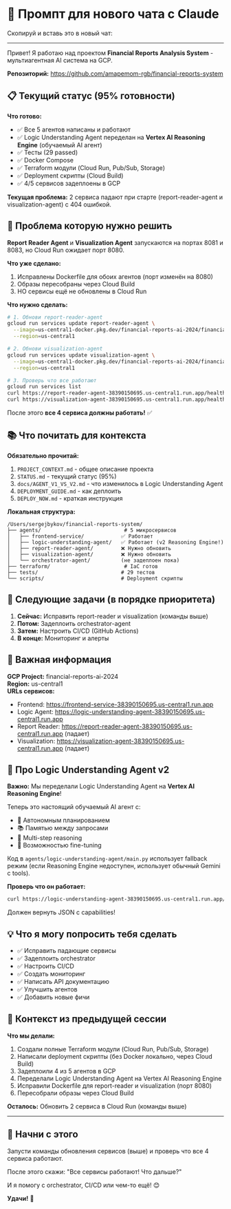 # 🤖 Промпт для нового чата с Claude

Скопируй и вставь это в новый чат:

---

Привет! Я работаю над проектом **Financial Reports Analysis System** - мультиагентная AI система на GCP.

**Репозиторий:** https://github.com/amapemom-rgb/financial-reports-system

## 📋 Текущий статус (95% готовности)

**Что готово:**
- ✅ Все 5 агентов написаны и работают
- ✅ Logic Understanding Agent переделан на **Vertex AI Reasoning Engine** (обучаемый AI агент)
- ✅ Тесты (29 passed) 
- ✅ Docker Compose
- ✅ Terraform модули (Cloud Run, Pub/Sub, Storage)
- ✅ Deployment скрипты (Cloud Build)
- ✅ 4/5 сервисов задеплоены в GCP

**Текущая проблема:**
2 сервиса падают при старте (report-reader-agent и visualization-agent) с 404 ошибкой.

## 🐛 Проблема которую нужно решить

**Report Reader Agent** и **Visualization Agent** запускаются на портах 8081 и 8083, но Cloud Run ожидает порт 8080.

**Что уже сделано:**
1. Исправлены Dockerfile для обоих агентов (порт изменён на 8080)
2. Образы пересобраны через Cloud Build
3. НО сервисы ещё не обновлены в Cloud Run

**Что нужно сделать:**
```bash
# 1. Обнови report-reader-agent
gcloud run services update report-reader-agent \
  --image=us-central1-docker.pkg.dev/financial-reports-ai-2024/financial-reports/report-reader-agent:latest \
  --region=us-central1

# 2. Обнови visualization-agent  
gcloud run services update visualization-agent \
  --image=us-central1-docker.pkg.dev/financial-reports-ai-2024/financial-reports/visualization-agent:latest \
  --region=us-central1

# 3. Проверь что все работают
gcloud run services list
curl https://report-reader-agent-38390150695.us-central1.run.app/health
curl https://visualization-agent-38390150695.us-central1.run.app/health
```

После этого **все 4 сервиса должны работать!** ✅

## 📚 Что почитать для контекста

**Обязательно прочитай:**
1. `PROJECT_CONTEXT.md` - общее описание проекта
2. `STATUS.md` - текущий статус (95%)
3. `docs/AGENT_V1_VS_V2.md` - что изменилось в Logic Understanding Agent
4. `DEPLOYMENT_GUIDE.md` - как деплоить
5. `DEPLOY_NOW.md` - краткая инструкция

**Локальная структура:**
```
/Users/sergejbykov/financial-reports-system/
├── agents/                           # 5 микросервисов
│   ├── frontend-service/            ✅ Работает
│   ├── logic-understanding-agent/   ✅ Работает (v2 Reasoning Engine!)
│   ├── report-reader-agent/         ❌ Нужно обновить
│   ├── visualization-agent/         ❌ Нужно обновить
│   └── orchestrator-agent/          (не задеплоен пока)
├── terraform/                        # IaC готов
├── tests/                           # 29 тестов
└── scripts/                         # Deployment скрипты
```

## 🎯 Следующие задачи (в порядке приоритета)

1. **Сейчас:** Исправить report-reader и visualization (команды выше)
2. **Потом:** Задеплоить orchestrator-agent
3. **Затем:** Настроить CI/CD (GitHub Actions)
4. **В конце:** Мониторинг и алерты

## 🔑 Важная информация

**GCP Project:** financial-reports-ai-2024  
**Region:** us-central1  
**URLs сервисов:**
- Frontend: https://frontend-service-38390150695.us-central1.run.app
- Logic Agent: https://logic-understanding-agent-38390150695.us-central1.run.app
- Report Reader: https://report-reader-agent-38390150695.us-central1.run.app (падает)
- Visualization: https://visualization-agent-38390150695.us-central1.run.app (падает)

## 🤖 Про Logic Understanding Agent v2

**Важно:** Мы переделали Logic Understanding Agent на **Vertex AI Reasoning Engine**!

Теперь это настоящий обучаемый AI агент с:
- 🧠 Автономным планированием
- 📚 Памятью между запросами
- 🎯 Multi-step reasoning
- 🔧 Возможностью fine-tuning

Код в `agents/logic-understanding-agent/main.py` использует fallback режим (если Reasoning Engine недоступен, использует обычный Gemini с tools).

**Проверь что он работает:**
```bash
curl https://logic-understanding-agent-38390150695.us-central1.run.app/agent/info
```

Должен вернуть JSON с capabilities!

## 💡 Что я могу попросить тебя сделать

- ✅ Исправить падающие сервисы
- ✅ Задеплоить orchestrator
- ✅ Настроить CI/CD
- ✅ Создать мониторинг
- ✅ Написать API документацию
- ✅ Улучшить агентов
- ✅ Добавить новые фичи

## 📝 Контекст из предыдущей сессии

**Что мы делали:**
1. Создали полные Terraform модули (Cloud Run, Pub/Sub, Storage)
2. Написали deployment скрипты (без Docker локально, через Cloud Build)
3. Задеплоили 4 из 5 агентов в GCP
4. Переделали Logic Understanding Agent на Vertex AI Reasoning Engine
5. Исправили Dockerfile для report-reader и visualization (порт 8080)
6. Пересобрали образы через Cloud Build

**Осталось:** Обновить 2 сервиса в Cloud Run (команды выше)

---

## 🚀 Начни с этого

Запусти команды обновления сервисов (выше) и проверь что все 4 сервиса работают.

После этого скажи: "Все сервисы работают! Что дальше?"

И я помогу с orchestrator, CI/CD или чем-то ещё! 😊

**Удачи!** 🎉
